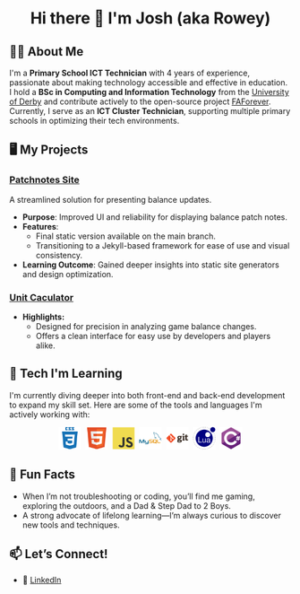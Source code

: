 <h1 align="center"> Hi there 👋 I'm Josh (aka Rowey) </h1>

## 👨‍💻 About Me
I'm a **Primary School ICT Technician** with 4 years of experience, passionate about making technology accessible and effective in education. I hold a **BSc in Computing and Information Technology** from the [University of Derby](https://www.derby.ac.uk/?form=MG0AV3) and contribute actively to the open-source project [FAForever](https://github.com/FAForever?form=MG0AV3). Currently, I serve as an **ICT Cluster Technician**, supporting multiple primary schools in optimizing their tech environments.

## 🖥️ My Projects

### [Patchnotes Site](https://github.com/MrRowey/FAF-Patchnotes-Site?form=MG0AV3)
A streamlined solution for presenting balance updates.
- **Purpose**: Improved UI and reliability for displaying balance patch notes.
- **Features**:
   - Final static version available on the main branch.
   - Transitioning to a Jekyll-based framework for ease of use and visual consistency.
- **Learning Outcome**: Gained deeper insights into static site generators and design optimization.

### [Unit Caculator](https://github.com/MrRowey/UnitCalculator)
- **Highlights:**
  - Designed for precision in analyzing game balance changes.
  - Offers a clean interface for easy use by developers and players alike.

## 🌱 Tech I'm Learning

I'm currently diving deeper into both front-end and back-end development to expand my skill set. Here are some of the tools and languages I'm actively working with:

<div align="center"> <img src="https://github.com/devicons/devicon/blob/master/icons/css3/css3-plain-wordmark.svg" title="CSS3" alt="CSS" width="40" height="40"/>&nbsp; <img src="https://github.com/devicons/devicon/blob/master/icons/html5/html5-original.svg" title="HTML5" alt="HTML" width="40" height="40"/>&nbsp; <img src="https://github.com/devicons/devicon/blob/master/icons/javascript/javascript-original.svg" title="JavaScript" alt="JS" width="40" height="40"/>&nbsp; <img src="https://github.com/devicons/devicon/blob/master/icons/mysql/mysql-original-wordmark.svg" title="MySQL" alt="MySQL" width="40" height="40"/>&nbsp; <img src="https://github.com/devicons/devicon/blob/master/icons/git/git-original-wordmark.svg" title="Git" alt="Git" width="40" height="40"/>&nbsp; <img src="https://github.com/devicons/devicon/blob/master/icons/lua/lua-original.svg" title="Lua" alt="Lua" width="40" height="40"/>&nbsp; <img src="https://github.com/devicons/devicon/blob/master/icons/csharp/csharp-original.svg" title="C#" alt="C#" width="40" height="40"/> </div>

## 🎉 Fun Facts
- When I’m not troubleshooting or coding, you’ll find me gaming, exploring the outdoors, and a Dad & Step Dad to 2 Boys.
- A strong advocate of lifelong learning—I’m always curious to discover new tools and techniques.

## 📫 Let’s Connect!
- 💼 [LinkedIn](https://www.linkedin.com/in/josh-row-938394255/)
